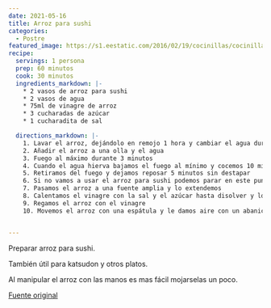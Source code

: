 ```yaml
---
date: 2021-05-16
title: Arroz para sushi
categories:
  - Postre
featured_image: https://s1.eestatic.com/2016/02/19/cocinillas/cocinillas_103501642_116245092_1706x960.jpg
recipe:
  servings: 1 persona
  prep: 60 minutos
  cook: 30 minutos
  ingredients_markdown: |-
    * 2 vasos de arroz para sushi
    * 2 vasos de agua
    * 75ml de vinagre de arroz
    * 3 cucharadas de azúcar
    * 1 cucharadita de sal

  directions_markdown: |-
    1. Lavar el arroz, dejándolo en remojo 1 hora y cambiar el agua durante el proceso varias veces.
    2. Añadir el arroz a una olla y el agua
    3. Fuego al máximo durante 3 minutos
    4. Cuando el agua hierva bajamos el fuego al mínimo y cocemos 10 minutos sin destapar la olla
    5. Retiramos del fuego y dejamos reposar 5 minutos sin destapar
    6. Si no vamos a usar el arroz para sushi podemos parar en este punto
    7. Pasamos el arroz a una fuente amplia y lo extendemos
    8. Calentamos el vinagre con la sal y el azúcar hasta disolver y los dejamos enfriar
    9. Regamos el arroz con el vinagre
    10. Movemos el arroz con una espátula y le damos aire con un abanico o ventilador pequeño hasta que esté templado


---
```

Preparar arroz para sushi.

También útil para katsudon y otros platos.

Al manipular el arroz con las manos es mas fácil mojarselas un poco.

[Fuente original](https://www.elespanol.com/cocinillas/recetas/pasta-y-arroz/20160219/cocer-arroz-sushi-quede-perfecto/1000414008596_30.html)
